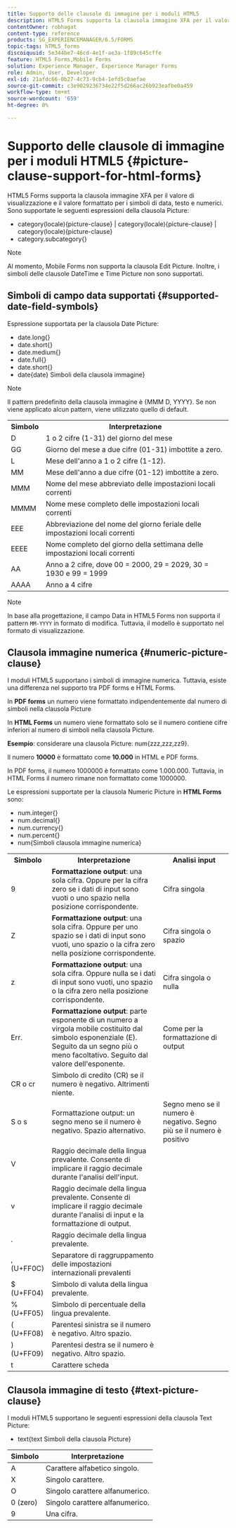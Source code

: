 ```yaml
---
title: Supporto delle clausole di immagine per i moduli HTML5
description: HTML5 Forms supporta la clausola immagine XFA per il valore di visualizzazione e il valore formattato per i simboli di data, testo e numerici.
contentOwner: robhagat
content-type: reference
products: SG_EXPERIENCEMANAGER/6.5/FORMS
topic-tags: hTML5_forms
discoiquuid: 5e344be7-46cd-4e1f-ae3a-1f89c645cffe
feature: HTML5 Forms,Mobile Forms
solution: Experience Manager, Experience Manager Forms
role: Admin, User, Developer
exl-id: 21afdc66-0b27-4c73-9cb4-1efd5c0aefae
source-git-commit: c3e9029236734e22f5d266ac26b923eafbe0a459
workflow-type: tm+mt
source-wordcount: '659'
ht-degree: 0%

---
```


# Supporto delle clausole di immagine per i moduli HTML5 {#picture-clause-support-for-html-forms}

HTML5 Forms supporta la clausola immagine XFA per il valore di visualizzazione e il valore formattato per i simboli di data, testo e numerici. Sono supportate le seguenti espressioni della clausola Picture:

* category(locale){picture-clause} | category(locale){picture-clause} | category(locale){picture-clause}
* category.subcategory{}

>[!NOTE]
>
>Al momento, Mobile Forms non supporta la clausola Edit Picture. Inoltre, i simboli delle clausole DateTime e Time Picture non sono supportati.

## Simboli di campo data supportati {#supported-date-field-symbols}

Espressione supportata per la clausola Date Picture:

* date.long{}
* date.short{}
* date.medium{}
* date.full{}
* date.short{}
* date{date} Simboli della clausola immagine&rbrace;

>[!NOTE]
>
>Il pattern predefinito della clausola immagine è {MMM D, YYYY}. Se non viene applicato alcun pattern, viene utilizzato quello di default.

<table>
 <tbody>
  <tr>
   <th><strong>Simbolo</strong></th>
   <th>Interpretazione</th>
  </tr>
  <tr>
   <td>D</td>
   <td>1 o 2 cifre (1-31) del giorno del mese</td>
  </tr>
  <tr>
   <td>GG</td>
   <td>Giorno del mese a due cifre (01-31) imbottite a zero.<br /> </td>
  </tr>
  <tr>
   <td>L</td>
   <td>Mese dell'anno a 1 o 2 cifre (1-12).<br /> </td>
  </tr>
  <tr>
   <td>MM</td>
   <td>Mese dell'anno a due cifre (01-12) imbottite a zero.<br /> </td>
  </tr>
  <tr>
   <td>MMM</td>
   <td>Nome del mese abbreviato delle impostazioni locali correnti<br /> </td>
  </tr>
  <tr>
   <td>MMMM</td>
   <td>Nome mese completo delle impostazioni locali correnti<br /> </td>
  </tr>
  <tr>
   <td>EEE</td>
   <td>Abbreviazione del nome del giorno feriale delle impostazioni locali correnti<br /> </td>
  </tr>
  <tr>
   <td>EEEE</td>
   <td>Nome completo del giorno della settimana delle impostazioni locali correnti<br /> </td>
  </tr>
  <tr>
   <td>AA</td>
   <td>Anno a 2 cifre, dove 00 = 2000, 29 = 2029, 30 = 1930 e 99 = 1999<br /> </td>
  </tr>
  <tr>
   <td>AAAA</td>
   <td>Anno a 4 cifre<br /> </td>
  </tr>
 </tbody>
</table>

>[!NOTE]
>
> In base alla progettazione, il campo Data in HTML5 Forms non supporta il pattern `MM-YYYY` in formato di modifica. Tuttavia, il modello è supportato nel formato di visualizzazione.

## Clausola immagine numerica {#numeric-picture-clause}

I moduli HTML5 supportano i simboli di immagine numerica. Tuttavia, esiste una differenza nel supporto tra PDF forms e HTML Forms.

In **PDF forms** un numero viene formattato indipendentemente dal numero di simboli nella clausola Picture

In **HTML Forms** un numero viene formattato solo se il numero contiene cifre inferiori al numero di simboli nella clausola Picture.

**Esempio**: considerare una clausola Picture: num{zzz,zzz,zz9}.

Il numero **10000** è formattato come **10.000** in HTML e PDF forms.

In PDF forms, il numero 1000000 è formattato come 1.000.000. Tuttavia, in HTML Forms il numero rimane non formattato come 1000000.

Le espressioni supportate per la clausola Numeric Picture in **HTML Forms** sono:

* num.integer{}
* num.decimal{}
* num.currency{}
* num.percent{}
* num{Simboli clausola immagine numerica}

<table>
 <tbody>
  <tr>
   <th><strong>Simbolo</strong></th>
   <th><strong>Interpretazione</strong></th>
   <th>Analisi input</th>
  </tr>
  <tr>
   <td>9</td>
   <td><strong>Formattazione output</strong>: una sola cifra. Oppure per la cifra zero se i dati di input sono vuoti o uno spazio nella posizione corrispondente.<br /> </td>
   <td>Cifra singola</td>
  </tr>
  <tr>
   <td>Z</td>
   <td><strong>Formattazione output</strong>: una sola cifra. Oppure per uno spazio se i dati di input sono vuoti, uno spazio o la cifra zero nella posizione corrispondente.<br /> </td>
   <td>Cifra singola o spazio</td>
  </tr>
  <tr>
   <td>z</td>
   <td><strong>Formattazione output</strong>: una sola cifra. Oppure nulla se i dati di input sono vuoti, uno spazio o la cifra zero nella posizione corrispondente.<br /> </td>
   <td>Cifra singola o nulla</td>
  </tr>
  <tr>
   <td>Err.</td>
   <td><strong>Formattazione output</strong>: parte esponente di un numero a virgola mobile costituito dal simbolo esponenziale (E). Seguito da un segno più o meno facoltativo. Seguito dal valore dell'esponente.<br /> </td>
   <td>Come per la formattazione di output</td>
  </tr>
  <tr>
   <td>CR o cr<br /> </td>
   <td>Simbolo di credito (CR) se il numero è negativo. Altrimenti niente.</td>
   <td><br type="_moz" /> </td>
  </tr>
  <tr>
   <td>S o s<br /> </td>
   <td>Formattazione output: un segno meno se il numero è negativo. Spazio alternativo.<br /> </td>
   <td>Segno meno se il numero è negativo. Segno più se il numero è positivo</td>
  </tr>
  <tr>
   <td>V</td>
   <td>Raggio decimale della lingua prevalente. Consente di implicare il raggio decimale durante l'analisi dell'input.</td>
   <td><br type="_moz" /> </td>
  </tr>
  <tr>
   <td>v</td>
   <td>Raggio decimale della lingua prevalente. Consente di implicare il raggio decimale durante l'analisi di input e la formattazione di output.</td>
   <td><br type="_moz" /> </td>
  </tr>
  <tr>
   <td>.</td>
   <td>Raggio decimale della lingua prevalente.</td>
   <td><br type="_moz" /> </td>
  </tr>
  <tr>
   <td>, (U+FF0C)</td>
   <td>Separatore di raggruppamento delle impostazioni internazionali prevalenti</td>
   <td><br type="_moz" /> </td>
  </tr>
  <tr>
   <td>$ (U+FF04)</td>
   <td>Simbolo di valuta della lingua prevalente.</td>
   <td><br type="_moz" /> </td>
  </tr>
  <tr>
   <td>% (U+FF05)</td>
   <td>Simbolo di percentuale della lingua prevalente.</td>
   <td><br type="_moz" /> </td>
  </tr>
  <tr>
   <td>( (U+FF08)</td>
   <td>Parentesi sinistra se il numero è negativo. Altro spazio.</td>
   <td><br type="_moz" /> </td>
  </tr>
  <tr>
   <td>) (U+FF09)</td>
   <td>Parentesi destra se il numero è negativo. Altro spazio.</td>
   <td><br type="_moz" /> </td>
  </tr>
  <tr>
   <td>t</td>
   <td>Carattere scheda</td>
   <td><br type="_moz" /> </td>
  </tr>
 </tbody>
</table>

## Clausola immagine di testo {#text-picture-clause}

I moduli HTML5 supportano le seguenti espressioni della clausola Text Picture:

* text{text Simboli della clausola Picture}

| **Simbolo** | **Interpretazione** |
|---|---|
| A | Carattere alfabetico singolo. |
| X | Singolo carattere. |
| O | Singolo carattere alfanumerico. |
| 0 (zero) | Singolo carattere alfanumerico. |
| 9 | Una cifra. |
